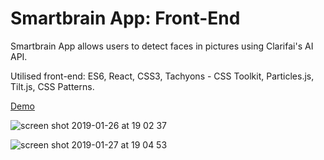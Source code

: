 # Smartbrain App: Front-End

Smartbrain App allows users to detect faces in pictures using Clarifai's AI API. 

Utilised front-end: ES6, React, CSS3, Tachyons - CSS Toolkit, Particles.js, Tilt.js, CSS Patterns.

[Demo](https://smart-brain-app-demo.herokuapp.com/)

![screen shot 2019-01-26 at 19 02 37](https://user-images.githubusercontent.com/38971399/51791576-30927f00-219d-11e9-9dff-29c6d09f735f.png)


![screen shot 2019-01-27 at 19 04 53](https://user-images.githubusercontent.com/38971399/51805577-086f5280-2267-11e9-85ba-0c6eaa30ad06.png)



